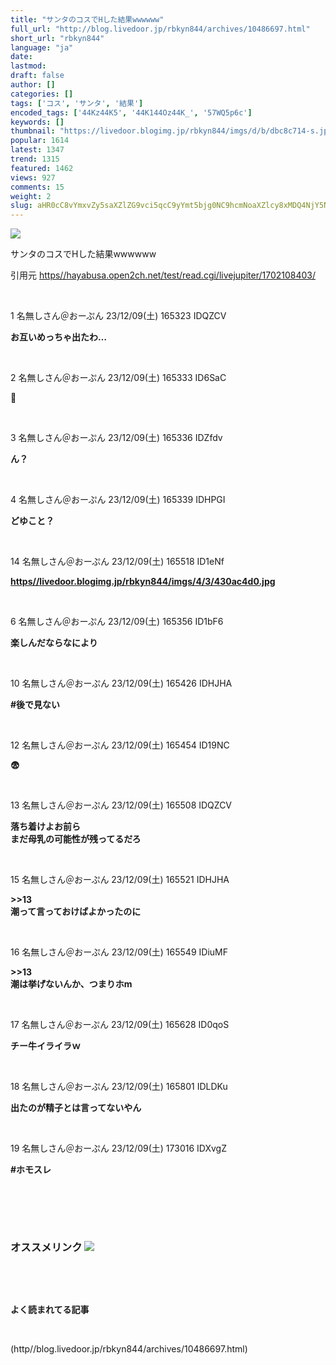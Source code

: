```yaml
---
title: "サンタのコスでHした結果wwwwww"
full_url: "http://blog.livedoor.jp/rbkyn844/archives/10486697.html"
short_url: "rbkyn844"
language: "ja"
date: 
lastmod: 
draft: false
author: []
categories: []
tags: ['コス', 'サンタ', '結果']
encoded_tags: ['44Kz44K5', '44K144Oz44K_', '57WQ5p6c']
keywords: []
thumbnail: "https://livedoor.blogimg.jp/rbkyn844/imgs/d/b/dbc8c714-s.jpg"
popular: 1614
latest: 1347
trend: 1315
featured: 1462
views: 927
comments: 15
weight: 2
slug: aHR0cC8vYmxvZy5saXZlZG9vci5qcC9yYmt5bjg0NC9hcmNoaXZlcy8xMDQ4NjY5Ny5odG1s
---
```


![](https://livedoor.blogimg.jp/rbkyn844/imgs/d/b/dbc8c714-s.jpg)

<div><p>サンタのコスでHした結果wwwwww</p><p>引用元 <a href='https//hayabusa.open2ch.net/test/read.cgi/livejupiter/1702108403/' target='_blank' title=''>https//hayabusa.open2ch.net/test/read.cgi/livejupiter/1702108403/ </a> </p><br><p class='res1'>1 名無しさん＠おーぷん 23/12/09(土) 165323 IDQZCV </p> <p class='res2'><b> お互いめっちゃ出たわ… </b></p><br> <p class='res1'>2 名無しさん＠おーぷん 23/12/09(土) 165333 ID6SaC </p> <p class='res2'><b>🤔</b></p><br> <p class='res1'>3 名無しさん＠おーぷん 23/12/09(土) 165336 IDZfdv </p> <p class='res2'><b> ん？ </b></p><br> <p class='res1'>4 名無しさん＠おーぷん 23/12/09(土) 165339 IDHPGI </p> <p class='res2'><b> どゆこと？ </b></p><br><p class='res1'>14 名無しさん＠おーぷん 23/12/09(土) 165518 ID1eNf</p><p class='res2'><b><a title='' target='_blank' href='https//livedoor.blogimg.jp/rbkyn844/imgs/4/3/430ac4d0.jpg'>https//livedoor.blogimg.jp/rbkyn844/imgs/4/3/430ac4d0.jpg</a><br></b></p><br> <p class='res1'>6 名無しさん＠おーぷん 23/12/09(土) 165356 ID1bF6 </p> <p class='res2'><b> 楽しんだならなにより </b></p><br> <p class='no-pc'></p> <p class='res1'>10 名無しさん＠おーぷん 23/12/09(土) 165426 IDHJHA </p> <p class='res2'><b> #後で見ない </b></p><br> <p class='res1'>12 名無しさん＠おーぷん 23/12/09(土) 165454 ID19NC </p> <p class='res2'><b>😨</b></p><br> <p class='res1'>13 名無しさん＠おーぷん 23/12/09(土) 165508 IDQZCV </p> <p class='res2'><b> 落ち着けよお前ら<br>まだ母乳の可能性が残ってるだろ </b></p><br> <p class='res1'>15 名無しさん＠おーぷん 23/12/09(土) 165521 IDHJHA </p> <p class='res2'><b> >>13<br>潮って言っておけばよかったのに </b></p><br> <p class='res1'>16 名無しさん＠おーぷん 23/12/09(土) 165549 IDiuMF </p> <p class='res2'><b> >>13<br>潮は挙げないんか、つまりホm </b></p><br> <p class='res1'>17 名無しさん＠おーぷん 23/12/09(土) 165628 ID0qoS </p> <p class='res2'><b> チー牛イライラｗ </b></p><br> <p class='res1'>18 名無しさん＠おーぷん 23/12/09(土) 165801 IDLDKu </p> <p class='res2'><b> 出たのが精子とは言ってないやん </b></p><br> <p class='res1'>19 名無しさん＠おーぷん 23/12/09(土) 173016 IDXvgZ </p> <p class='res2'><b> #ホモスレ </b></p><br> <p id='5077e33f033c4e934bb013c7c4eb8bbd'> </p><br> <br> <p class='no-pc'></p> <h3 class='linkh'>オススメリンク <img src='http//blog.livedoor.jp/rbkyn844/ftp/fusagikom-fikergh.png'></h3> <p class='link2'> </p><br> <p class='no-pc'></p> <p class='no-pc'><br><p><b>よく読まれてる記事</b></p><br></p> </div>

(http//blog.livedoor.jp/rbkyn844/archives/10486697.html)
